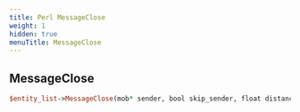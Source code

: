 ```yaml
---
title: Perl MessageClose
weight: 1
hidden: true
menuTitle: MessageClose
---
```

## MessageClose
```perl
$entity_list->MessageClose(mob* sender, bool skip_sender, float distance, uint32 emote_color_type, string message)
```